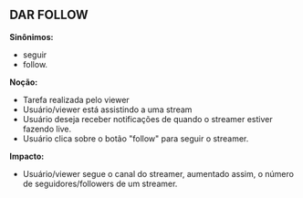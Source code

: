 ## DAR FOLLOW

**Sinônimos:** 
* seguir
* follow.

**Noção:** 
* Tarefa realizada pelo viewer
* Usuário/viewer está assistindo a uma stream
* Usuário deseja receber notificações de quando o streamer estiver fazendo live.
* Usuário clica sobre o botão "follow" para seguir o streamer.

**Impacto:**
* Usuário/viewer segue o canal do streamer, aumentado assim, o número de seguidores/followers de um streamer.